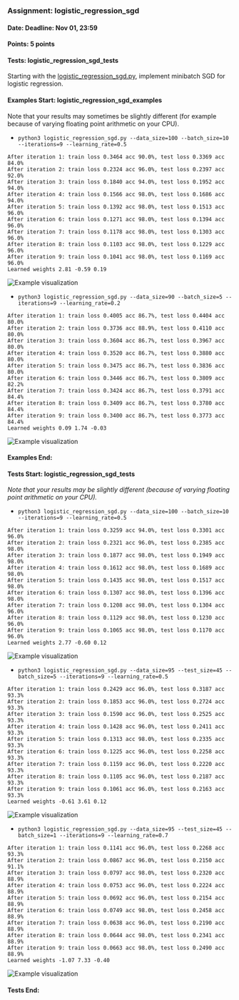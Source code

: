 ### Assignment: logistic_regression_sgd
#### Date: Deadline: Nov 01, 23:59
#### Points: 5 points
#### Tests: logistic_regression_sgd_tests

Starting with the [logistic_regression_sgd.py](https://github.com/ufal/npfl129/tree/master/labs/03/logistic_regression_sgd.py),
implement minibatch SGD for logistic regression.

#### Examples Start: logistic_regression_sgd_examples
Note that your results may sometimes be slightly different (for example because of varying floating point arithmetic on your CPU).
- `python3 logistic_regression_sgd.py --data_size=100 --batch_size=10 --iterations=9 --learning_rate=0.5`
```
After iteration 1: train loss 0.3464 acc 90.0%, test loss 0.3369 acc 84.0%
After iteration 2: train loss 0.2324 acc 96.0%, test loss 0.2397 acc 92.0%
After iteration 3: train loss 0.1840 acc 94.0%, test loss 0.1952 acc 94.0%
After iteration 4: train loss 0.1566 acc 98.0%, test loss 0.1686 acc 94.0%
After iteration 5: train loss 0.1392 acc 98.0%, test loss 0.1513 acc 96.0%
After iteration 6: train loss 0.1271 acc 98.0%, test loss 0.1394 acc 96.0%
After iteration 7: train loss 0.1178 acc 98.0%, test loss 0.1303 acc 96.0%
After iteration 8: train loss 0.1103 acc 98.0%, test loss 0.1229 acc 96.0%
After iteration 9: train loss 0.1041 acc 98.0%, test loss 0.1169 acc 96.0%
Learned weights 2.81 -0.59 0.19
```
![Example visualization](//ufal.mff.cuni.cz/~straka/courses/npfl129/2021/tasks/figures/logistic_regression_sgd_1.svgz)
- `python3 logistic_regression_sgd.py --data_size=90 --batch_size=5 --iterations=9 --learning_rate=0.2`
```
After iteration 1: train loss 0.4005 acc 86.7%, test loss 0.4404 acc 80.0%
After iteration 2: train loss 0.3736 acc 88.9%, test loss 0.4110 acc 80.0%
After iteration 3: train loss 0.3604 acc 86.7%, test loss 0.3967 acc 80.0%
After iteration 4: train loss 0.3520 acc 86.7%, test loss 0.3880 acc 80.0%
After iteration 5: train loss 0.3475 acc 86.7%, test loss 0.3836 acc 80.0%
After iteration 6: train loss 0.3446 acc 86.7%, test loss 0.3809 acc 82.2%
After iteration 7: train loss 0.3424 acc 86.7%, test loss 0.3791 acc 84.4%
After iteration 8: train loss 0.3409 acc 86.7%, test loss 0.3780 acc 84.4%
After iteration 9: train loss 0.3400 acc 86.7%, test loss 0.3773 acc 84.4%
Learned weights 0.09 1.74 -0.03
```
![Example visualization](//ufal.mff.cuni.cz/~straka/courses/npfl129/2021/tasks/figures/logistic_regression_sgd_2.svgz)
#### Examples End:
#### Tests Start: logistic_regression_sgd_tests
_Note that your results may be slightly different (because of varying floating point arithmetic on your CPU)._
- `python3 logistic_regression_sgd.py --data_size=100 --batch_size=10 --iterations=9 --learning_rate=0.5`
```
After iteration 1: train loss 0.3259 acc 94.0%, test loss 0.3301 acc 96.0%
After iteration 2: train loss 0.2321 acc 96.0%, test loss 0.2385 acc 98.0%
After iteration 3: train loss 0.1877 acc 98.0%, test loss 0.1949 acc 98.0%
After iteration 4: train loss 0.1612 acc 98.0%, test loss 0.1689 acc 98.0%
After iteration 5: train loss 0.1435 acc 98.0%, test loss 0.1517 acc 98.0%
After iteration 6: train loss 0.1307 acc 98.0%, test loss 0.1396 acc 98.0%
After iteration 7: train loss 0.1208 acc 98.0%, test loss 0.1304 acc 96.0%
After iteration 8: train loss 0.1129 acc 98.0%, test loss 0.1230 acc 96.0%
After iteration 9: train loss 0.1065 acc 98.0%, test loss 0.1170 acc 96.0%
Learned weights 2.77 -0.60 0.12
```
![Example visualization](//ufal.mff.cuni.cz/~straka/courses/npfl129/2122/tasks/figures/logistic_regression_sgd_1.svgz)
- `python3 logistic_regression_sgd.py --data_size=95 --test_size=45 --batch_size=5 --iterations=9 --learning_rate=0.5`
```
After iteration 1: train loss 0.2429 acc 96.0%, test loss 0.3187 acc 93.3%
After iteration 2: train loss 0.1853 acc 96.0%, test loss 0.2724 acc 93.3%
After iteration 3: train loss 0.1590 acc 96.0%, test loss 0.2525 acc 93.3%
After iteration 4: train loss 0.1428 acc 96.0%, test loss 0.2411 acc 93.3%
After iteration 5: train loss 0.1313 acc 98.0%, test loss 0.2335 acc 93.3%
After iteration 6: train loss 0.1225 acc 96.0%, test loss 0.2258 acc 93.3%
After iteration 7: train loss 0.1159 acc 96.0%, test loss 0.2220 acc 93.3%
After iteration 8: train loss 0.1105 acc 96.0%, test loss 0.2187 acc 93.3%
After iteration 9: train loss 0.1061 acc 96.0%, test loss 0.2163 acc 93.3%
Learned weights -0.61 3.61 0.12
```
![Example visualization](//ufal.mff.cuni.cz/~straka/courses/npfl129/2122/tasks/figures/logistic_regression_sgd_2.svgz)
- `python3 logistic_regression_sgd.py --data_size=95 --test_size=45 --batch_size=1 --iterations=9 --learning_rate=0.7`
```
After iteration 1: train loss 0.1141 acc 96.0%, test loss 0.2268 acc 93.3%
After iteration 2: train loss 0.0867 acc 96.0%, test loss 0.2150 acc 91.1%
After iteration 3: train loss 0.0797 acc 98.0%, test loss 0.2320 acc 88.9%
After iteration 4: train loss 0.0753 acc 96.0%, test loss 0.2224 acc 88.9%
After iteration 5: train loss 0.0692 acc 96.0%, test loss 0.2154 acc 88.9%
After iteration 6: train loss 0.0749 acc 98.0%, test loss 0.2458 acc 88.9%
After iteration 7: train loss 0.0638 acc 96.0%, test loss 0.2190 acc 88.9%
After iteration 8: train loss 0.0644 acc 98.0%, test loss 0.2341 acc 88.9%
After iteration 9: train loss 0.0663 acc 98.0%, test loss 0.2490 acc 88.9%
Learned weights -1.07 7.33 -0.40
```
![Example visualization](//ufal.mff.cuni.cz/~straka/courses/npfl129/2122/tasks/figures/logistic_regression_sgd_3.svgz)
#### Tests End:
